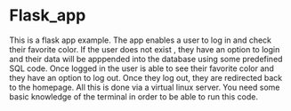 # Flask_app
This is a flask app example. The app enables a user to log in and check their favorite color. If the user does not exist , they have an option to login and their data will be apppended into the database using some predefined SQL code.
Once logged in the user is able to see their favorite color and they have an option to log out. Once they log out, they are redirected back to the homepage.
All this is done via a virtual linux server. You  need some basic knowledge of the terminal in order to be able to run this code.
